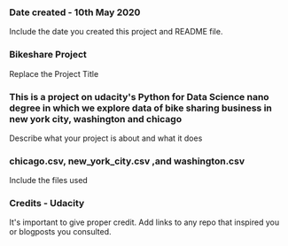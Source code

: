 ### Date created - 10th May 2020
Include the date you created this project and README file.

### Bikeshare Project
Replace the Project Title

### This is a project on udacity's Python for Data Science nano degree in which we explore data of bike sharing business in new york city, washington and chicago
Describe what your project is about and what it does

### chicago.csv, new_york_city.csv ,and washington.csv
Include the files used

### Credits - Udacity
It's important to give proper credit. Add links to any repo that inspired you or blogposts you consulted.

